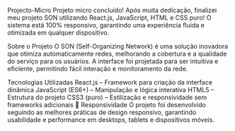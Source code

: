 Projecto-Micro
Projeto micro concluído! Após muita dedicação, finalizei meu projeto SON utilizando React.js, JavaScript, HTML e CSS puro! O sistema está 100% responsivo, garantindo uma experiência fluida e otimizada em qualquer dispositivo.

Sobre o Projeto
O SON (Self-Organizing Network) é uma solução inovadora que otimiza automaticamente redes, melhorando a cobertura e a qualidade do serviço para os usuários. A interface foi projetada para ser intuitiva e eficiente, permitindo fácil interação e monitoramento da rede.

Tecnologias Utilizadas
React.js – Framework para criação da interface dinâmica JavaScript (ES6+) – Manipulação e lógica interativa HTML5 – Estrutura do projeto CSS3 (puro) – Estilização e responsividade sem frameworks adicionais 📱 Responsividade O projeto foi desenvolvido seguindo as melhores práticas de design responsivo, garantindo usabilidade e performance em desktops, tablets e dispositivos móveis.
